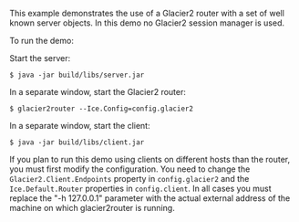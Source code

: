 This example demonstrates the use of a Glacier2 router with a set of
well known server objects. In this demo no Glacier2 session manager is
used.

To run the demo:

Start the server:

    $ java -jar build/libs/server.jar

In a separate window, start the Glacier2 router:

    $ glacier2router --Ice.Config=config.glacier2

In a separate window, start the client:

    $ java -jar build/libs/client.jar

If you plan to run this demo using clients on different hosts than the
router, you must first modify the configuration. You need to change
the `Glacier2.Client.Endpoints` property in `config.glacier2` and the
`Ice.Default.Router` properties in `config.client`. In all cases you must
replace the "-h 127.0.0.1" parameter with the actual external address
of the machine on which glacier2router is running.
